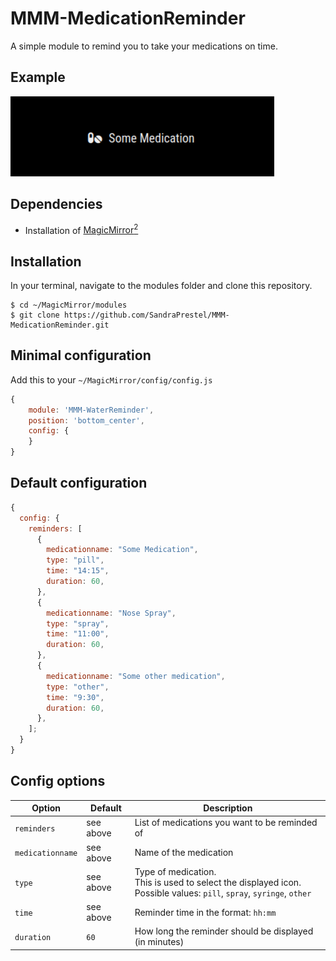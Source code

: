# MMM-MedicationReminder

A simple module to remind you to take your medications on time.

## Example

![Medication Reminder](MedicationReminder.png)

## Dependencies

- Installation of [MagicMirror<sup>2</sup>](https://github.com/MichMich/MagicMirror)

## Installation

In your terminal, navigate to the modules folder and clone this repository.

```
$ cd ~/MagicMirror/modules
$ git clone https://github.com/SandraPrestel/MMM-MedicationReminder.git
```

## Minimal configuration

Add this to your `~/MagicMirror/config/config.js`

```js
{
    module: 'MMM-WaterReminder',
    position: 'bottom_center',
    config: {
    }
}
```

## Default configuration

```js
{
  config: {
    reminders: [
      {
        medicationname: "Some Medication",
        type: "pill",
        time: "14:15",
        duration: 60,
      },
      {
        medicationname: "Nose Spray",
        type: "spray",
        time: "11:00",
        duration: 60,
      },
      {
        medicationname: "Some other medication",
        type: "other",
        time: "9:30",
        duration: 60,
      },
    ];
  }
}
```

## Config options

| **Option**       | **Default** | **Description**                                                                                                             |
| ---------------- | ----------- | --------------------------------------------------------------------------------------------------------------------------- |
| `reminders`      | see above   | List of medications you want to be reminded of                                                                              |
| `medicationname` | see above   | Name of the medication                                                                                                      |
| `type`           | see above   | Type of medication. <br>This is used to select the displayed icon. <br>Possible values: `pill`, `spray`, `syringe`, `other` |
| `time`           | see above   | Reminder time in the format: `hh:mm`                                                                                        |
| `duration`       | `60`        | How long the reminder should be displayed (in minutes)                                                                      |
